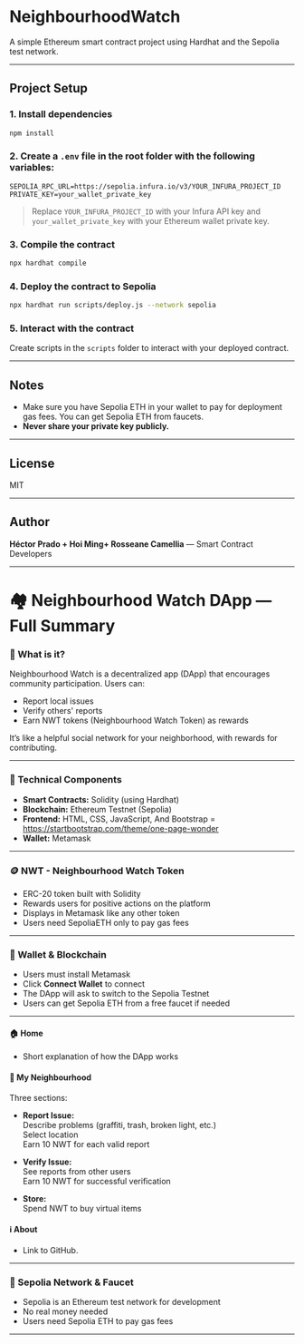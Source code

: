 
# NeighbourhoodWatch

A simple Ethereum smart contract project using Hardhat and the Sepolia test network.

---

## Project Setup

### 1. Install dependencies

```bash
npm install
```

### 2. Create a `.env` file in the root folder with the following variables:

```
SEPOLIA_RPC_URL=https://sepolia.infura.io/v3/YOUR_INFURA_PROJECT_ID
PRIVATE_KEY=your_wallet_private_key
```

> Replace `YOUR_INFURA_PROJECT_ID` with your Infura API key and `your_wallet_private_key` with your Ethereum wallet private key.

### 3. Compile the contract

```bash
npx hardhat compile
```

### 4. Deploy the contract to Sepolia

```bash
npx hardhat run scripts/deploy.js --network sepolia
```

### 5. Interact with the contract

Create scripts in the `scripts` folder to interact with your deployed contract.

---

## Notes

- Make sure you have Sepolia ETH in your wallet to pay for deployment gas fees. You can get Sepolia ETH from faucets.
- **Never share your private key publicly.**

---

## License

MIT

---

## Author

**Héctor Prado + Hoi Ming+ Rosseane Camellia** — Smart Contract Developers

---

# 🏘️ Neighbourhood Watch DApp — Full Summary

### 🎯 What is it?

Neighbourhood Watch is a decentralized app (DApp) that encourages community participation. Users can:

- Report local issues
- Verify others' reports
- Earn NWT tokens (Neighbourhood Watch Token) as rewards

It’s like a helpful social network for your neighborhood, with rewards for contributing.

---

### 🧩 Technical Components

- **Smart Contracts:** Solidity (using Hardhat)  
- **Blockchain:** Ethereum Testnet (Sepolia)  
- **Frontend:** HTML, CSS, JavaScript, And Bootstrap = https://startbootstrap.com/theme/one-page-wonder 
- **Wallet:** Metamask  

---

### 🪙 NWT - Neighbourhood Watch Token

- ERC-20 token built with Solidity  
- Rewards users for positive actions on the platform  
- Displays in Metamask like any other token  
- Users need SepoliaETH only to pay gas fees  

---

### 🔐 Wallet & Blockchain

- Users must install Metamask  
- Click **Connect Wallet** to connect  
- The DApp will ask to switch to the Sepolia Testnet  
- Users can get Sepolia ETH from a free faucet if needed  

---

#### 🏠 Home

- Short explanation of how the DApp works 

#### 📍 My Neighbourhood

Three sections:

- **Report Issue:**  
  Describe problems (graffiti, trash, broken light, etc.)  
  Select location  
  Earn 10 NWT for each valid report

- **Verify Issue:**  
  See reports from other users  
  Earn 10 NWT for successful verification

- **Store:**  
  Spend NWT to buy virtual items

#### ℹ️ About
- Link to GitHub.

---

### 🧪 Sepolia Network & Faucet

- Sepolia is an Ethereum test network for development  
- No real money needed  
- Users need Sepolia ETH to pay gas fees  

---
